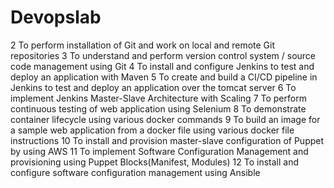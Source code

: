 # Devopslab
2 To perform installation of Git and work on local and remote Git repositories
3 To understand and perform version control system / source code management using Git
4 To install and configure Jenkins to test and deploy an application with Maven
5 To create and build a CI/CD pipeline in Jenkins to test and deploy an application over the tomcat server
6 To implement Jenkins Master-Slave Architecture with Scaling 
7 To perform continuous testing of web application using Selenium
8 To demonstrate container lifecycle using various docker commands
9 To build an image for a sample web application from a docker file using various docker file instructions
10 To install and provision master-slave configuration of Puppet by using AWS
11 To implement Software Configuration Management and provisioning using Puppet Blocks(Manifest, Modules)
12 To install and configure software configuration management using Ansible
